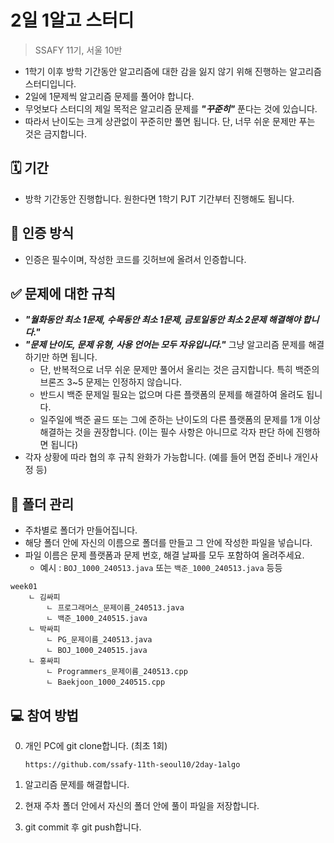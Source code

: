 # 2일 1알고 스터디

> SSAFY 11기, 서울 10반

- 1학기 이후 방학 기간동안 알고리즘에 대한 감을 잃지 않기 위해 진행하는 알고리즘 스터디입니다.
- 2일에 1문제씩 알고리즘 문제를 풀어야 합니다.
- 무엇보다 스터디의 제일 목적은 알고리즘 문제를 ***"꾸준히"*** 푼다는 것에 있습니다.
- 따라서 난이도는 크게 상관없이 꾸준히만 풀면 됩니다. 단, 너무 쉬운 문제만 푸는 것은 금지합니다.

## 🗓️ 기간

- 방학 기간동안 진행합니다. 원한다면 1학기 PJT 기간부터 진행해도 됩니다.

## 📝 인증 방식

- 인증은 필수이며, 작성한 코드를 깃허브에 올려서 인증합니다.

## ✅ 문제에 대한 규칙

- ***"월화동안 최소 1문제, 수목동안 최소 1문제, 금토일동안 최소 2문제 해결해야 합니다."***
- ***"문제 난이도, 문제 유형, 사용 언어는 모두 자유입니다."*** 그냥 알고리즘 문제를 해결하기만 하면 됩니다.
    - 단, 반복적으로 너무 쉬운 문제만 풀어서 올리는 것은 금지합니다. 특히 백준의 브론즈 3~5 문제는 인정하지 않습니다.
    - 반드시 백준 문제일 필요는 없으며 다른 플랫폼의 문제를 해결하여 올려도 됩니다.
    - 일주일에 백준 골드 또는 그에 준하는 난이도의 다른 플랫폼의 문제를 1개 이상 해결하는 것을 권장합니다. (이는 필수 사항은 아니므로 각자 판단 하에 진행하면 됩니다)
- 각자 상황에 따라 협의 후 규칙 완화가 가능합니다. (예를 들어 면접 준비나 개인사정 등)

## 📂 폴더 관리

- 주차별로 폴더가 만들어집니다.
- 해당 폴더 안에 자신의 이름으로 폴더를 만들고 그 안에 작성한 파일을 넣습니다.
- 파일 이름은 문제 플랫폼과 문제 번호, 해결 날짜를 모두 포함하여 올려주세요.
    - 예시 : `BOJ_1000_240513.java` 또는 `백준_1000_240513.java` 등등

```text
week01
    ㄴ 김싸피
        ㄴ 프로그래머스_문제이름_240513.java
        ㄴ 백준_1000_240515.java
    ㄴ 박싸피
        ㄴ PG_문제이름_240513.java
        ㄴ BOJ_1000_240515.java
    ㄴ 홍싸피
        ㄴ Programmers_문제이름_240513.cpp
        ㄴ Baekjoon_1000_240515.cpp
```

## 💻 참여 방법

0. 개인 PC에 git clone합니다. (최초 1회)

    ```
    https://github.com/ssafy-11th-seoul10/2day-1algo
    ```

1. 알고리즘 문제를 해결합니다.

2. 현재 주차 폴더 안에서 자신의 폴더 안에 풀이 파일을 저장합니다.

3. git commit 후 git push합니다.
